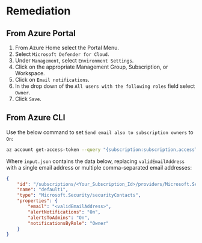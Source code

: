 # Remediation

## From Azure Portal

1. From Azure Home select the Portal Menu.
2. Select `Microsoft Defender for Cloud`.
3. Under `Management`, select `Environment Settings`.
4. Click on the appropriate Management Group, Subscription, or Workspace.
5. Click on `Email notifications`.
6. In the drop down of the `All users with the following roles` field select `Owner`.
7. Click `Save`.

## From Azure CLI

Use the below command to set `Send email also to subscription owners` to `On`:

```sh
az account get-access-token --query "{subscription:subscription,accessToken:accessToken}" --out tsv | xargs -L1 bash -c 'curl -X PUT -H "Authorization: Bearer $1" -H "Content-Type: application/json" https://management.azure.com/subscriptions/$0/providers/Microsoft.Security/securityContacts/default1?api-version=2017-08-01-preview -d@"input.json"'
```

Where `input.json` contains the data below, replacing `validEmailAddress` with a single email address or multiple comma-separated email addresses:

```json
{ 
    "id": "/subscriptions/<Your_Subscription_Id>/providers/Microsoft.Security/securityContacts/default1", 
    "name": "default1", 
    "type": "Microsoft.Security/securityContacts", 
    "properties": { 
        "email": "<validEmailAddress>", 
        "alertNotifications": "On", 
        "alertsToAdmins": "On", 
        "notificationsByRole": "Owner" 
    } 
}
```
